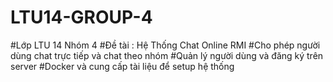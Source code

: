 # LTU14-GROUP-4
#Lớp LTU 14 Nhóm 4
#Đề tài : Hệ Thống Chat Online RMI
#Cho phép người dùng chat trực tiếp và chat theo nhóm
#Quản lý người dùng và đăng ký trên server
#Docker và cung cấp tài liệu để setup hệ thống

